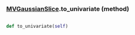 ### [MVGaussianSlice](MVGaussianSlice.md).to_univariate (method)


```py

def to_univariate(self)

```



        

